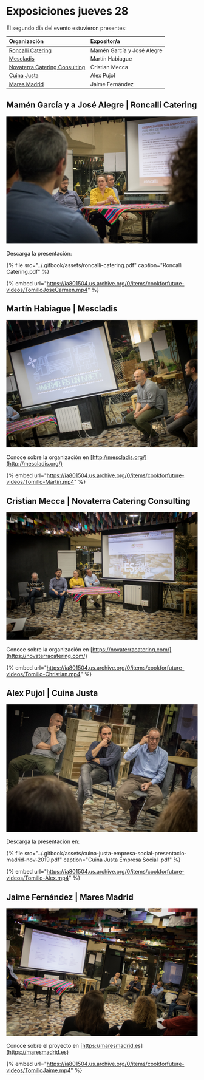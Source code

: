 # Exposiciones jueves 28

El segundo día del evento estuvieron presentes:

| Organización | Expositor/a |
| :--- | :--- |
| [Roncalli Catering](exposiciones-jueves-28.md#miguel-angel-san-juan-or-roncalli-catering) | Mamén García y José Alegre |
| [Mescladis](exposiciones-jueves-28.md#martin-habiague-or-mescladis) | Martín Habiague |
| [Novaterra Catering Consulting](exposiciones-jueves-28.md#cristian-mecca-or-novaterra-catering-consulting) | Cristian Mecca |
| [Cuina Justa](exposiciones-jueves-28.md#alex-pujol-or-cuina-justa) | Alex Pujol |
| [Mares Madrid](exposiciones-jueves-28.md#jaime-fernandez-or-mares-madrid) | Jaime Fernández |

## Mamén García y a José Alegre \| Roncalli Catering

![](../.gitbook/assets/28112019-img_4412-2.jpg)

Descarga la presentación:

{% file src="../.gitbook/assets/roncalli-catering.pdf" caption="Roncalli Catering.pdf" %}

{% embed url="https://ia801504.us.archive.org/0/items/cookforfuture-videos/TomilloJoseCarmen.mp4" %}



## Martín Habiague \| Mescladis

![](../.gitbook/assets/28112019-img_4415-2.jpg)

Conoce sobre la organización en [http://mescladis.org/](http://mescladis.org/)

{% embed url="https://ia801504.us.archive.org/0/items/cookforfuture-videos/Tomillo-Martin.mp4" %}



## Cristian Mecca \| Novaterra Catering Consulting

![](../.gitbook/assets/28112019-img_4418-2.jpg)

Conoce sobre la organización en [https://novaterracatering.com/](https://novaterracatering.com/)

{% embed url="https://ia801504.us.archive.org/0/items/cookforfuture-videos/Tomillo-Christian.mp4" %}



## Alex Pujol \| Cuina Justa

![](../.gitbook/assets/28112019-img_4426-2.jpg)

Descarga la presentación en:

{% file src="../.gitbook/assets/cuina-justa-empresa-social-presentacio-madrid-nov-2019.pdf" caption="Cuina Justa Empresa Social .pdf" %}

{% embed url="https://ia801504.us.archive.org/0/items/cookforfuture-videos/Tomillo-Alex.mp4" %}



## Jaime Fernández \| Mares Madrid

![](../.gitbook/assets/28112019-img_4435-2.jpg)

Conoce sobre el proyecto en [https://maresmadrid.es](https://maresmadrid.es)

{% embed url="https://ia801504.us.archive.org/0/items/cookforfuture-videos/TomilloJaime.mp4" %}



